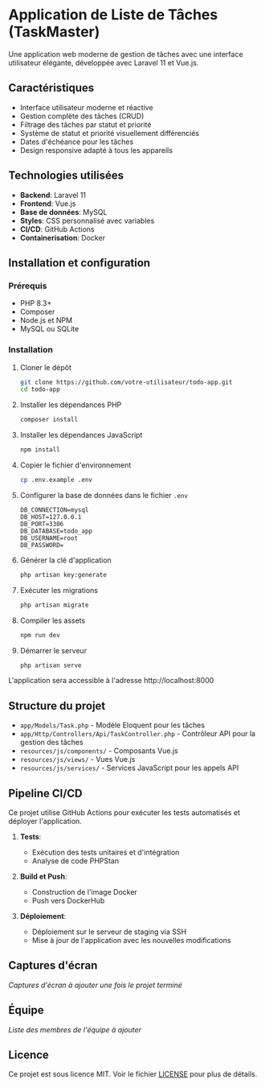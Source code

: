 # Application de Liste de Tâches (TaskMaster)

Une application web moderne de gestion de tâches avec une interface utilisateur élégante, développée avec Laravel 11 et Vue.js.

## Caractéristiques

- Interface utilisateur moderne et réactive
- Gestion complète des tâches (CRUD)
- Filtrage des tâches par statut et priorité
- Système de statut et priorité visuellement différenciés
- Dates d'échéance pour les tâches
- Design responsive adapté à tous les appareils

## Technologies utilisées

- **Backend**: Laravel 11
- **Frontend**: Vue.js
- **Base de données**: MySQL
- **Styles**: CSS personnalisé avec variables
- **CI/CD**: GitHub Actions
- **Containerisation**: Docker

## Installation et configuration

### Prérequis

- PHP 8.3+
- Composer
- Node.js et NPM
- MySQL ou SQLite

### Installation

1. Cloner le dépôt
   ```bash
   git clone https://github.com/votre-utilisateur/todo-app.git
   cd todo-app
   ```

2. Installer les dépendances PHP
   ```bash
   composer install
   ```

3. Installer les dépendances JavaScript
   ```bash
   npm install
   ```

4. Copier le fichier d'environnement
   ```bash
   cp .env.example .env
   ```

5. Configurer la base de données dans le fichier `.env`
   ```
   DB_CONNECTION=mysql
   DB_HOST=127.0.0.1
   DB_PORT=3306
   DB_DATABASE=todo_app
   DB_USERNAME=root
   DB_PASSWORD=
   ```

6. Générer la clé d'application
   ```bash
   php artisan key:generate
   ```

7. Exécuter les migrations
   ```bash
   php artisan migrate
   ```

8. Compiler les assets
   ```bash
   npm run dev
   ```

9. Démarrer le serveur
   ```bash
   php artisan serve
   ```

L'application sera accessible à l'adresse http://localhost:8000

## Structure du projet

- `app/Models/Task.php` - Modèle Eloquent pour les tâches
- `app/Http/Controllers/Api/TaskController.php` - Contrôleur API pour la gestion des tâches
- `resources/js/components/` - Composants Vue.js
- `resources/js/views/` - Vues Vue.js
- `resources/js/services/` - Services JavaScript pour les appels API

## Pipeline CI/CD

Ce projet utilise GitHub Actions pour exécuter les tests automatisés et déployer l'application.

1. **Tests**:
    - Exécution des tests unitaires et d'intégration
    - Analyse de code PHPStan

2. **Build et Push**:
    - Construction de l'image Docker
    - Push vers DockerHub

3. **Déploiement**:
    - Déploiement sur le serveur de staging via SSH
    - Mise à jour de l'application avec les nouvelles modifications

## Captures d'écran

*Captures d'écran à ajouter une fois le projet terminé*

## Équipe

*Liste des membres de l'équipe à ajouter*

## Licence

Ce projet est sous licence MIT. Voir le fichier [LICENSE](LICENSE) pour plus de détails.
